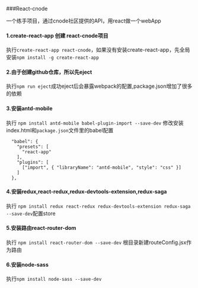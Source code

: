 ###React-cnode

一个练手项目，通过cnode社区提供的API，用react做一个webApp

#### 1.create-react-app 创建 react-cnode项目

执行`create-react-app react-cnode`，如果没有安装create-react-app，先全局安装`npm install -g create-react-app`

#### 2.由于创建github仓库，所以先eject

执行`npm run eject`成功eject后会暴露webpack的配置,package.json增加了很多的依赖

#### 3.安装antd-mobile

执行 `npm install antd-mobile babel-plugin-import --save-dev` 修改安装index.html和`package.json`文件里的babel配置

```
  "babel": {
    "presets": [
      "react-app"
    ],
    "plugins": [
      ["import", { "libraryName": "antd-mobile", "style": "css" }]
    ]
  },
```

#### 4.安装redux,react-redux,redux-devtools-extension,redux-saga

执行 `npm install redux react-redux redux-devtools-extension redux-saga --save-dev`配置store

#### 5.安装路由react-router-dom

执行 `npm install react-router-dom --save-dev` 根目录新建routeConfig.jsx作为路由

#### 6.安装node-sass

执行`npm install node-sass --save-dev` 